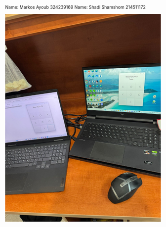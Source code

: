 Name: Markos Ayoub  324239169
Name: Shadi Shamshom  214511172

![Project logo](324239169_214511172.jpeg)

